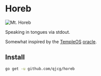 # Horeb

![Mt. Horeb][mt-horeb]

Speaking in tongues via stdout.

Somewhat inspired by the [TempleOS](http://templeos.org)
[oracle](https://www.youtube.com/watch?v=jqT-EgUN4y8).

## Install

```sh
go get -u github.com/qjcg/horeb
```

[mt-horeb]: http://upload.wikimedia.org/wikipedia/commons/thumb/a/a4/Francis_Frith_%28English_-_Mount_Horeb%2C_Sinai_-_Google_Art_Project_%286787000%29.jpg/306px-Francis_Frith_%28English_-_Mount_Horeb%2C_Sinai_-_Google_Art_Project_%286787000%29.jpg "Mt. Horeb"
